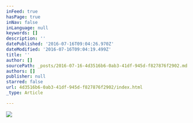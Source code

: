 ```yaml
---
inFeed: true
hasPage: true
inNav: false
inLanguage: null
keywords: []
description: ''
datePublished: '2016-07-16T09:04:26.970Z'
dateModified: '2016-07-16T09:04:19.499Z'
title: ''
author: []
sourcePath: _posts/2016-07-16-4d3516b6-0ab3-41df-945d-f827876f2902.md
authors: []
publisher: null
starred: false
url: 4d3516b6-0ab3-41df-945d-f827876f2902/index.html
_type: Article

---
```

![](https://the-grid-user-content.s3-us-west-2.amazonaws.com/4643dcf3-7194-49db-995d-c949337e963d.jpg)